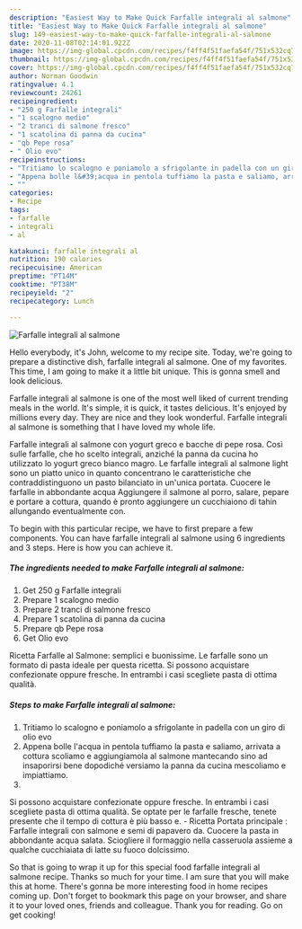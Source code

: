 ```yaml
---
description: "Easiest Way to Make Quick Farfalle integrali al salmone"
title: "Easiest Way to Make Quick Farfalle integrali al salmone"
slug: 149-easiest-way-to-make-quick-farfalle-integrali-al-salmone
date: 2020-11-08T02:14:01.922Z
image: https://img-global.cpcdn.com/recipes/f4ff4f51faefa54f/751x532cq70/farfalle-integrali-al-salmone-recipe-main-photo.jpg
thumbnail: https://img-global.cpcdn.com/recipes/f4ff4f51faefa54f/751x532cq70/farfalle-integrali-al-salmone-recipe-main-photo.jpg
cover: https://img-global.cpcdn.com/recipes/f4ff4f51faefa54f/751x532cq70/farfalle-integrali-al-salmone-recipe-main-photo.jpg
author: Norman Goodwin
ratingvalue: 4.1
reviewcount: 24261
recipeingredient:
- "250 g Farfalle integrali"
- "1 scalogno medio"
- "2 tranci di salmone fresco"
- "1 scatolina di panna da cucina"
- "qb Pepe rosa"
- " Olio evo"
recipeinstructions:
- "Tritiamo lo scalogno e poniamolo a sfrigolante in padella con un giro di olio evo"
- "Appena bolle l&#39;acqua in pentola tuffiamo la pasta e saliamo, arrivata a cottura scoliamo e aggiungiamola al salmone mantecando sino ad insaporirsi bene dopodiché versiamo la panna da cucina mescoliamo e impiattiamo."
- ""
categories:
- Recipe
tags:
- farfalle
- integrali
- al

katakunci: farfalle integrali al 
nutrition: 190 calories
recipecuisine: American
preptime: "PT14M"
cooktime: "PT38M"
recipeyield: "2"
recipecategory: Lunch

---
```



![Farfalle integrali al salmone](https://img-global.cpcdn.com/recipes/f4ff4f51faefa54f/751x532cq70/farfalle-integrali-al-salmone-recipe-main-photo.jpg)

Hello everybody, it's John, welcome to my recipe site. Today, we're going to prepare a distinctive dish, farfalle integrali al salmone. One of my favorites. This time, I am going to make it a little bit unique. This is gonna smell and look delicious.

Farfalle integrali al salmone is one of the most well liked of current trending meals in the world. It's simple, it is quick, it tastes delicious. It's enjoyed by millions every day. They are nice and they look wonderful. Farfalle integrali al salmone is something that I have loved my whole life.

Farfalle integrali al salmone con yogurt greco e bacche di pepe rosa. Così sulle farfalle, che ho scelto integrali, anziché la panna da cucina ho utilizzato lo yogurt greco bianco magro. Le farfalle integrali al salmone light sono un piatto unico in quanto concentrano le caratteristiche che contraddistinguono un pasto bilanciato in un&#39;unica portata. Cuocere le farfalle in abbondante acqua Aggiungere il salmone al porro, salare, pepare e portare a cottura, quando è pronto aggiungere un cucchiaiono di tahin allungando eventualmente con.


To begin with this particular recipe, we have to first prepare a few components. You can have farfalle integrali al salmone using 6 ingredients and 3 steps. Here is how you can achieve it.

<!--inarticleads1-->

##### The ingredients needed to make Farfalle integrali al salmone:

1. Get 250 g Farfalle integrali
1. Prepare 1 scalogno medio
1. Prepare 2 tranci di salmone fresco
1. Prepare 1 scatolina di panna da cucina
1. Prepare qb Pepe rosa
1. Get  Olio evo


Ricetta Farfalle al Salmone: semplici e buonissime. Le farfalle sono un formato di pasta ideale per questa ricetta. Si possono acquistare confezionate oppure fresche. In entrambi i casi scegliete pasta di ottima qualità. 

<!--inarticleads2-->

##### Steps to make Farfalle integrali al salmone:

1. Tritiamo lo scalogno e poniamolo a sfrigolante in padella con un giro di olio evo
1. Appena bolle l&#39;acqua in pentola tuffiamo la pasta e saliamo, arrivata a cottura scoliamo e aggiungiamola al salmone mantecando sino ad insaporirsi bene dopodiché versiamo la panna da cucina mescoliamo e impiattiamo.
1. 


Si possono acquistare confezionate oppure fresche. In entrambi i casi scegliete pasta di ottima qualità. Se optate per le farfalle fresche, tenete presente che il tempo di cottura è più basso e. - Ricetta Portata principale : Farfalle integrali con salmone e semi di papavero da. Cuocere la pasta in abbondante acqua salata. Sciogliere il formaggio nella casseruola assieme a qualche cucchiaiata di latte su fuoco dolcissimo. 

So that is going to wrap it up for this special food farfalle integrali al salmone recipe. Thanks so much for your time. I am sure that you will make this at home. There's gonna be more interesting food in home recipes coming up. Don't forget to bookmark this page on your browser, and share it to your loved ones, friends and colleague. Thank you for reading. Go on get cooking!
